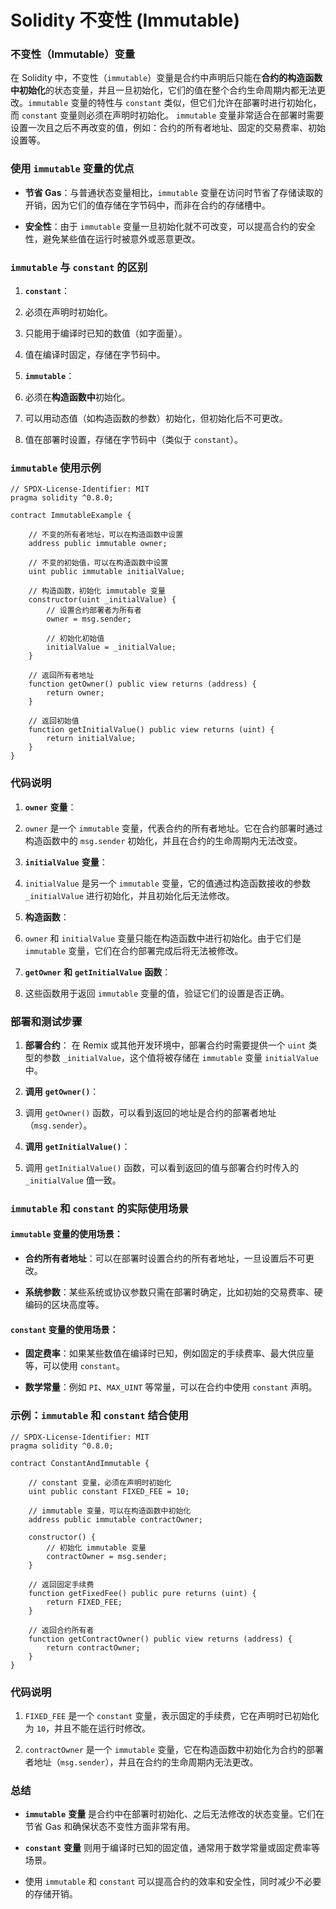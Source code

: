 # Solidity 不变性 (Immutable)

### 不变性（Immutable）变量

在 Solidity 中，不变性（`immutable`）变量是合约中声明后只能在**合约的构造函数中初始化**的状态变量，并且一旦初始化，它们的值在整个合约生命周期内都无法更改。`immutable` 变量的特性与 `constant` 类似，但它们允许在部署时进行初始化，而 `constant` 变量则必须在声明时初始化。
`immutable` 变量非常适合在部署时需要设置一次且之后不再改变的值，例如：合约的所有者地址、固定的交易费率、初始设置等。

### 使用 `immutable` 变量的优点

- **节省 Gas**：与普通状态变量相比，`immutable` 变量在访问时节省了存储读取的开销，因为它们的值存储在字节码中，而非在合约的存储槽中。
  
- **安全性**：由于 `immutable` 变量一旦初始化就不可改变，可以提高合约的安全性，避免某些值在运行时被意外或恶意更改。
  

### `immutable` 与 `constant` 的区别

1. **`constant`**：
  1. 必须在声明时初始化。
    
  2. 只能用于编译时已知的数值（如字面量）。
    
  3. 值在编译时固定，存储在字节码中。
    
2. **`immutable`**：
  1. 必须在**构造函数中**初始化。
    
  2. 可以用动态值（如构造函数的参数）初始化，但初始化后不可更改。
    
  3. 值在部署时设置，存储在字节码中（类似于 `constant`）。
    

### `immutable` 使用示例

```Solidity
// SPDX-License-Identifier: MIT
pragma solidity ^0.8.0;

contract ImmutableExample {

    // 不变的所有者地址，可以在构造函数中设置
    address public immutable owner;

    // 不变的初始值，可以在构造函数中设置
    uint public immutable initialValue;

    // 构造函数，初始化 immutable 变量
    constructor(uint _initialValue) {
        // 设置合约部署者为所有者
        owner = msg.sender;

        // 初始化初始值
        initialValue = _initialValue;
    }

    // 返回所有者地址
    function getOwner() public view returns (address) {
        return owner;
    }

    // 返回初始值
    function getInitialValue() public view returns (uint) {
        return initialValue;
    }
}
```

### 代码说明

1. **`owner`** **变量**：
  1. `owner` 是一个 `immutable` 变量，代表合约的所有者地址。它在合约部署时通过构造函数中的 `msg.sender` 初始化，并且在合约的生命周期内无法改变。
    
2. **`initialValue`** **变量**：
  1. `initialValue` 是另一个 `immutable` 变量，它的值通过构造函数接收的参数 `_initialValue` 进行初始化，并且初始化后无法修改。
    
3. **构造函数**：
  1. `owner` 和 `initialValue` 变量只能在构造函数中进行初始化。由于它们是 `immutable` 变量，它们在合约部署完成后将无法被修改。
    
4. **`getOwner`** **和** **`getInitialValue`** **函数**：
  1. 这些函数用于返回 `immutable` 变量的值，验证它们的设置是否正确。
    

### 部署和测试步骤

1. **部署合约**：
   在 Remix 或其他开发环境中，部署合约时需要提供一个 `uint` 类型的参数 `_initialValue`，这个值将被存储在 `immutable` 变量 `initialValue` 中。
  
2. **调用** **`getOwner()`**：
  1. 调用 `getOwner()` 函数，可以看到返回的地址是合约的部署者地址（`msg.sender`）。
    
3. **调用** **`getInitialValue()`**：
  1. 调用 `getInitialValue()` 函数，可以看到返回的值与部署合约时传入的 `_initialValue` 值一致。
    

### `immutable` 和 `constant` 的实际使用场景

#### `immutable` 变量的使用场景：

- **合约所有者地址**：可以在部署时设置合约的所有者地址，一旦设置后不可更改。
  
- **系统参数**：某些系统或协议参数只需在部署时确定，比如初始的交易费率、硬编码的区块高度等。
  

#### `constant` 变量的使用场景：

- **固定费率**：如果某些数值在编译时已知，例如固定的手续费率、最大供应量等，可以使用 `constant`。
  
- **数学常量**：例如 `PI`、`MAX_UINT` 等常量，可以在合约中使用 `constant` 声明。
  

### 示例：`immutable` 和 `constant` 结合使用

```Solidity
// SPDX-License-Identifier: MIT
pragma solidity ^0.8.0;

contract ConstantAndImmutable {

    // constant 变量，必须在声明时初始化
    uint public constant FIXED_FEE = 10;

    // immutable 变量，可以在构造函数中初始化
    address public immutable contractOwner;

    constructor() {
        // 初始化 immutable 变量
        contractOwner = msg.sender;
    }

    // 返回固定手续费
    function getFixedFee() public pure returns (uint) {
        return FIXED_FEE;
    }

    // 返回合约所有者
    function getContractOwner() public view returns (address) {
        return contractOwner;
    }
}
```

### 代码说明

1. `FIXED_FEE` 是一个 `constant` 变量，表示固定的手续费，它在声明时已初始化为 `10`，并且不能在运行时修改。
  
2. `contractOwner` 是一个 `immutable` 变量，它在构造函数中初始化为合约的部署者地址（`msg.sender`），并且在合约的生命周期内无法更改。
  

### 总结

- **`immutable`** **变量** 是合约中在部署时初始化、之后无法修改的状态变量。它们在节省 Gas 和确保状态不变性方面非常有用。
  
- **`constant`** **变量** 则用于编译时已知的固定值，通常用于数学常量或固定费率等场景。
  
- 使用 `immutable` 和 `constant` 可以提高合约的效率和安全性，同时减少不必要的存储开销。